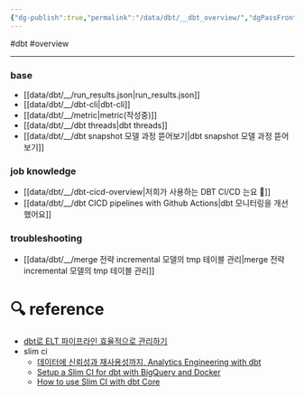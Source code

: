 ```yaml
---
{"dg-publish":true,"permalink":"/data/dbt/__dbt_overview/","dgPassFrontmatter":true,"created":"","updated":""}
---
```



#dbt #overview 

---

### base
- [[data/dbt/__/run_results.json\|run_results.json]]
- [[data/dbt/__/dbt-cli\|dbt-cli]]
- [[data/dbt/__/metric\|metric(작성중)]]
- [[data/dbt/__/dbt threads\|dbt threads]]
- [[data/dbt/__/dbt snapshot 모델 과정 뜯어보기\|dbt snapshot 모델 과정 뜯어보기]]

### job knowledge
- [[data/dbt/__/dbt-cicd-overview\|저희가 사용하는 DBT CI/CD 는요 🥲]]
- [[data/dbt/__/dbt CICD pipelines with Github Actions\|dbt 모니터링을 개선했어요]]

### troubleshooting
- [[data/dbt/__/merge 전략 incremental 모델의 tmp 테이블 관리\|merge 전략 incremental 모델의 tmp 테이블 관리]]

# 🔍 reference
- [dbt로 ELT 파이프라인 효율적으로 관리하기](https://www.humphreyahn.dev/blog/efficient-elt-pipelines-with-dbt)
- slim ci
	- [데이터에 신뢰성과 재사용성까지, Analytics Engineering with dbt](https://tech.socarcorp.kr/data/2022/07/25/analytics-engineering-with-dbt.html)
	- [Setup a Slim CI for dbt with BigQuery and Docker](https://medium.com/teads-engineering/setup-a-slim-ci-for-dbt-with-bigquery-and-docker-ce8e0a1a38f)
	- [How to use Slim CI with dbt Core](https://www.vantage-ai.com/blog/how-to-use-slim-ci-with-dbt-core)
